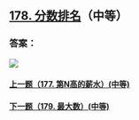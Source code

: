 ## [178. 分数排名](https://leetcode-cn.com/problems/rank-scores/)（中等）





### 答案：



![](https://img-blog.csdnimg.cn/20200807155236311.png)

#### [上一题（177. 第N高的薪水）(中等)](https://github.com/sdwwld/leetCode/blob/master/src/main/java/com/wld/java/leetcode/leetCode0177.md)

#### [下一题（179. 最大数）(中等)](https://github.com/sdwwld/leetCode/blob/master/src/main/java/com/wld/java/leetcode/leetCode0179.md)